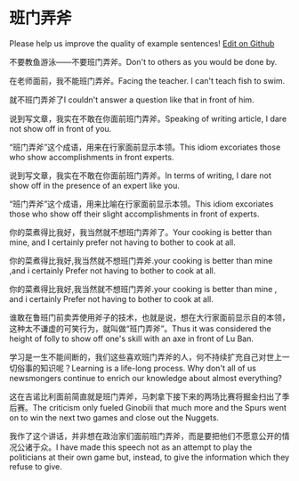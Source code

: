 # 班门弄斧

Please help us improve the quality of example sentences! [Edit on Github](https://github.com/jiyushe/jiyu-example-sentence-source/blob/main/chinese/banmennongfu.md)

<p><span class="chinese">不要教鱼游泳——不要班门弄斧。</span><span class="english">Don't to others as you would be done by.</span></p>

<p><span class="chinese">在老师面前，我不能班门弄斧。</span><span class="english">Facing the teacher. I can't teach fish to swim.</span></p>

<p><span class="chinese">就不班门弄斧了</span><span class="english">I couldn't answer a question like that in front of him.</span></p>

<p><span class="chinese">说到写文章，我实在不敢在你面前班门弄斧。</span><span class="english">Speaking of writing article, I dare not show off in front of you.</span></p>

<p><span class="chinese">“班门弄斧”这个成语，用来在行家面前显示本领。</span><span class="english">This idiom excoriates those who show accomplishments in front experts.</span></p>

<p><span class="chinese">说到写文章，我实在不敢在你面前班门弄斧。</span><span class="english">In terms of writing, I dare not show off in the presence of an expert like you.</span></p>

<p><span class="chinese">“班门弄斧”这个成语，用来比喻在行家面前显示本领。</span><span class="english">This idiom excoriates those who show off their slight accomplishments in front of experts.</span></p>

<p><span class="chinese">你的菜煮得比我好，我当然就不想班门弄斧了。</span><span class="english">Your cooking is better than mine, and I certainly prefer not having to bother to cook at all.</span></p>

<p><span class="chinese">你的菜煮得比我好,我当然就不想班门弄斧.</span><span class="english">your cooking is better than mine ,and i certainly Prefer not having to bother to cook at all.</span></p>

<p><span class="chinese">你的菜煮得比我好,我当然就不想班门弄斧.</span><span class="english">your cooking is better than mine , and i certainly Prefer not having to bother to cook at all.</span></p>

<p><span class="chinese">谁敢在鲁班门前卖弄使用斧子的技术，也就是说，想在大行家面前显示自的本领，这种太不谦虚的可笑行为，就叫做“班门弄斧”。</span><span class="english">Thus it was considered the height of folly to show off one's skill with an axe in front of Lu Ban.</span></p>

<p><span class="chinese">学习是一生不能间断的，我们这些喜欢班门弄斧的人，何不持续扩充自己对世上一切俗事的知识呢？</span><span class="english">Learning is a life-long process. Why don't all of us newsmongers continue to enrich our knowledge about almost everything?</span></p>

<p><span class="chinese">这在吉诺比利面前简直就是班门弄斧，马刺拿下接下来的两场比赛将掘金扫出了季后赛。</span><span class="english">The criticism only fueled Ginobili that much more and the Spurs went on to win the next two games and close out the Nuggets.</span></p>

<p><span class="chinese">我作了这个讲话，并非想在政治家们面前班门弄斧，而是要把他们不愿意公开的情况公诸于众。</span><span class="english">I have made this speech not as an attempt to play the politicians at their own game but, instead, to give the information which they refuse to give.</span></p>

